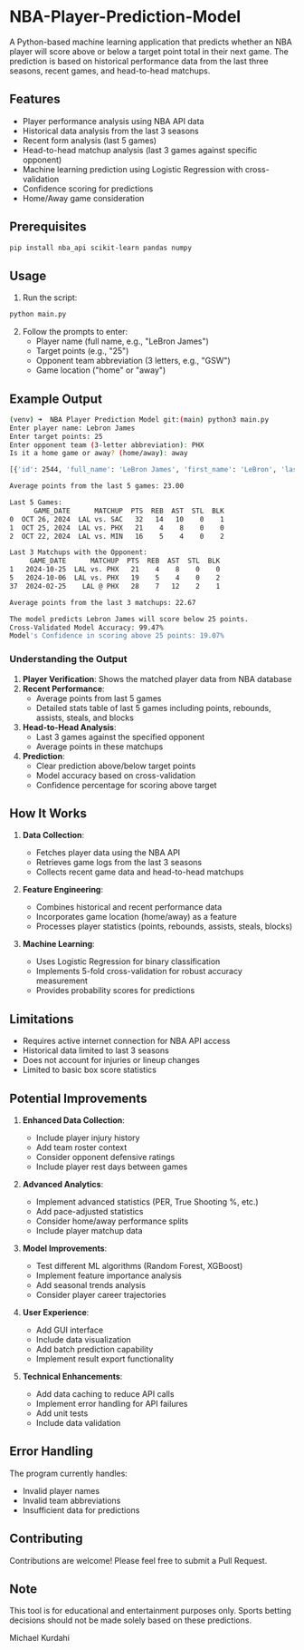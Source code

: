 # NBA-Player-Prediction-Model

A Python-based machine learning application that predicts whether an NBA player will score above or below a target point total in their next game. The prediction is based on historical performance data from the last three seasons, recent games, and head-to-head matchups.

## Features

- Player performance analysis using NBA API data
- Historical data analysis from the last 3 seasons
- Recent form analysis (last 5 games)
- Head-to-head matchup analysis (last 3 games against specific opponent)
- Machine learning prediction using Logistic Regression with cross-validation
- Confidence scoring for predictions
- Home/Away game consideration

## Prerequisites

```bash
pip install nba_api scikit-learn pandas numpy
```

## Usage

1. Run the script:
```bash
python main.py
```

2. Follow the prompts to enter:
   - Player name (full name, e.g., "LeBron James")
   - Target points (e.g., "25")
   - Opponent team abbreviation (3 letters, e.g., "GSW")
   - Game location ("home" or "away")

## Example Output

```bash
(venv) ➜  NBA Player Prediction Model git:(main) python3 main.py
Enter player name: Lebron James
Enter target points: 25
Enter opponent team (3-letter abbreviation): PHX
Is it a home game or away? (home/away): away

[{'id': 2544, 'full_name': 'LeBron James', 'first_name': 'LeBron', 'last_name': 'James', 'is_active': True}]

Average points from the last 5 games: 23.00

Last 5 Games:
      GAME_DATE      MATCHUP  PTS  REB  AST  STL  BLK
0  OCT 26, 2024  LAL vs. SAC   32   14   10    0    1
1  OCT 25, 2024  LAL vs. PHX   21    4    8    0    0
2  OCT 22, 2024  LAL vs. MIN   16    5    4    0    2

Last 3 Matchups with the Opponent:
     GAME_DATE      MATCHUP  PTS  REB  AST  STL  BLK
1   2024-10-25  LAL vs. PHX   21    4    8    0    0
5   2024-10-06  LAL vs. PHX   19    5    4    0    2
37  2024-02-25    LAL @ PHX   28    7   12    2    1

Average points from the last 3 matchups: 22.67

The model predicts Lebron James will score below 25 points.
Cross-Validated Model Accuracy: 99.47%
Model's Confidence in scoring above 25 points: 19.07%
```

### Understanding the Output

1. **Player Verification**: Shows the matched player data from NBA database
2. **Recent Performance**:
   - Average points from last 5 games
   - Detailed stats table of last 5 games including points, rebounds, assists, steals, and blocks
3. **Head-to-Head Analysis**:
   - Last 3 games against the specified opponent
   - Average points in these matchups
4. **Prediction**:
   - Clear prediction above/below target points
   - Model accuracy based on cross-validation
   - Confidence percentage for scoring above target

## How It Works

1. **Data Collection**:
   - Fetches player data using the NBA API
   - Retrieves game logs from the last 3 seasons
   - Collects recent game data and head-to-head matchups

2. **Feature Engineering**:
   - Combines historical and recent performance data
   - Incorporates game location (home/away) as a feature
   - Processes player statistics (points, rebounds, assists, steals, blocks)

3. **Machine Learning**:
   - Uses Logistic Regression for binary classification
   - Implements 5-fold cross-validation for robust accuracy measurement
   - Provides probability scores for predictions

## Limitations

- Requires active internet connection for NBA API access
- Historical data limited to last 3 seasons
- Does not account for injuries or lineup changes
- Limited to basic box score statistics

## Potential Improvements

1. **Enhanced Data Collection**:
   - Include player injury history
   - Add team roster context
   - Consider opponent defensive ratings
   - Include player rest days between games

2. **Advanced Analytics**:
   - Implement advanced statistics (PER, True Shooting %, etc.)
   - Add pace-adjusted statistics
   - Consider home/away performance splits
   - Include player matchup data

3. **Model Improvements**:
   - Test different ML algorithms (Random Forest, XGBoost)
   - Implement feature importance analysis
   - Add seasonal trends analysis
   - Consider player career trajectories

4. **User Experience**:
   - Add GUI interface
   - Include data visualization
   - Add batch prediction capability
   - Implement result export functionality

5. **Technical Enhancements**:
   - Add data caching to reduce API calls
   - Implement error handling for API failures
   - Add unit tests
   - Include data validation

## Error Handling

The program currently handles:
- Invalid player names
- Invalid team abbreviations
- Insufficient data for predictions

## Contributing

Contributions are welcome! Please feel free to submit a Pull Request.

## Note

This tool is for educational and entertainment purposes only. Sports betting decisions should not be made solely based on these predictions.


Michael Kurdahi